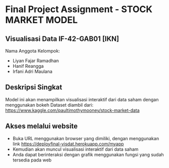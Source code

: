 # Final Project Assignment - STOCK MARKET MODEL

## Visualisasi Data IF-42-GAB01 [IKN]

Nama Anggota Kelompok:
*   Liyan Fajar Ramadhan
*   Hanif Reangga
*   Irfani Adri Maulana

## Deskripsi Singkat <br>
Model ini akan menampilkan visualisasi interaktif dari data saham dengan menggunakan bokeh
Dataset diambil dari: https://www.kaggle.com/paultimothymooney/stock-market-data

## Akses melalui website <br>
-	Buka URL menggunakan browser yang dimiliki, dengan menggunakan link https://deployfinal-visdat.herokuapp.com/myapp
-	Kemudian akan muncul visualisasi interaktif dari data saham
-	Anda dapat berinteraksi dengan grafik menggunakan fungsi yang sudah tersedia pada web
